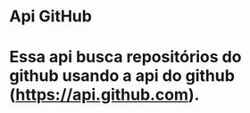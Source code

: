 # Api GitHub

# Essa api busca repositórios do github usando a api do github (https://api.github.com).
